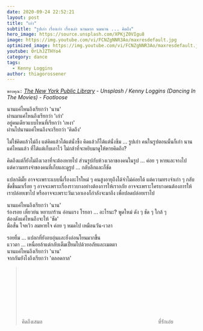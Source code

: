 ```yaml
---
date: 2020-09-24 22:52:21
layout: post
title: "เก่า"
subtitle: "รูปเก่า เรื่องเก่า เรื่องเล่า นานมาก นมนาน ... คิดถึง"
hero_image: https://source.unsplash.com/XPKjZ0VIgu8
image: https://img.youtube.com/vi/FCNZgNNR3Ao/maxresdefault.jpg
optimized_image: https://img.youtube.com/vi/FCNZgNNR3Ao/maxresdefault.jpg
youtube: 0rLhJZTHYo4
category: dance
tags:
  - Kenny Loggins
author: thiagorossener
---
```

`ขอบคุณ:` *[The New York Public Library](https://unsplash.com/@nypl) - Unsplash / Kenny Loggins (Dancing In The Movies) - Footloose*

นานแค่ไหนถึงเรียกว่า 'นาน'\
ผ่านมาแค่ไหนถึงเรียกว่า 'เก่า'\
อยู่คนเดียวแบบไหนที่เรียกว่า 'เหงา'\
ผ่านไปนานแค่ไหนถึงจะเรียกว่า 'คิดถึง'

ไม่ใช่คิดแล้วไม่ถึง แต่คิดแล้วได้แต่นั่งซึ้ง คิดแล้วก็ได้แต่นั่งซึม ... รูปเก่า คนในรูปตอนนั้นก็เก่า นานแค่ไหนแล้ว ที่ได้แต่เก็บเอาไว้ ไม่กล้าที่จะหยิบมาดูให้หายคิดถึง?

คิดถึงแต่ก็ยังไม่ถึงเวลาที่จะต้องหายไป ส่วนรูปกับห้วงเวลาของคนในรูป ... ค่อย ๆ หายและจางไป\
แต่ความทรงจำของคนที่เก็บและดูรูป ... กลับลึกและก็ชัด

แปลกดีมั๊ย อาจจะเพราะแบบนี้เรื่องอะไรใหม่ ๆ คนสูงอายุถึงได้จำไม่ค่อยได้ แต่ความทรงจำเก่า ๆ กลับชัดขึ้นมาเรื่อย ๆ อาจจะเพราะเรื่องราวบางอย่างต้องการให้เราอภัย อาจจะเพราะใครบางคนต้องการให้เราปล่อยเขาไป หรืออาจจะเพราะวันเวลาเองก็กำลังจะมาถึง เพื่อปลดปล่อยเราไป

นานแค่ไหนถึงเรียกว่า 'นาน'\
ร่องรอย เหี่ยวย่น หยาบกร้าน อ่อนแรง โรยลา ... อะไรนะ? พูดใหม่ ดัง ๆ ชัด ๆ ใกล้ ๆ\
ต้องดังแค่ไหนถึงจะให้ 'ชัด'\
มือสั่น ใจหวิว ลมหายใจ ค่อย ๆ หมดไป เหมือนวัน-เวลา

รอยยิ้ม ... แปลกที่ยังอบอุ่นและยิ่งอ่อนโยนมากขึ้น\
แววตา ... เหนื่อยล้าแต่กลับเต็มเปี่ยมไปด้วยอภัยและเมตตา\
นานแค่ไหนถึงเรียกว่า 'นาน'\
จากกันยังไงถึงเรียกว่า 'ตลอดกาล'
> คิดถึงเสมอ <svg class="love"><use xlink:href="#icon-heart"></use></svg> ที่รักเอ๋ย
